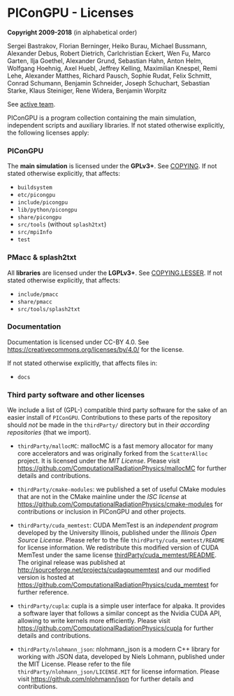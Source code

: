 PIConGPU - Licenses
===============================================================================

**Copyright 2009-2018** (in alphabetical order)

Sergei Bastrakov, Florian Berninger, Heiko Burau, Michael Bussmann,
Alexander Debus, Robert Dietrich, Carlchristian Eckert, Wen Fu, Marco Garten,
Ilja Goethel, Alexander Grund, Sebastian Hahn, Anton Helm, Wolfgang Hoehnig,
Axel Huebl, Jeffrey Kelling, Maximilian Knespel, Remi Lehe, Alexander Matthes,
Richard Pausch, Sophie Rudat, Felix Schmitt, Conrad Schumann,
Benjamin Schneider, Joseph Schuchart, Sebastian Starke, Klaus Steiniger,
Rene Widera, Benjamin Worpitz

See [active team](README.md#active-team).

PIConGPU is a program collection containing the main simulation, independent
scripts and auxiliary libraries. If not stated otherwise explicitly, the
following licenses apply:


### PIConGPU

The **main simulation** is licensed under the **GPLv3+**. See
[COPYING](COPYING). If not stated otherwise explicitly, that affects:
 - `buildsystem`
 - `etc/picongpu`
 - `include/picongpu`
 - `lib/python/picongpu`
 - `share/picongpu`
 - `src/tools` (without `splash2txt`)
 - `src/mpiInfo`
 - `test`


### PMacc & splash2txt
 
All **libraries** are licensed under the **LGPLv3+**. See
[COPYING.LESSER](COPYING.LESSER).
If not stated otherwise explicitly, that affects:
 - `include/pmacc`
 - `share/pmacc`
 - `src/tools/splash2txt`


### Documentation

Documentation is licensed under CC-BY 4.0.
See https://creativecommons.org/licenses/by/4.0/ for the license.

If not stated otherwise explicitly, that affects files in:

- `docs`


### Third party software and other licenses

We include a list of (GPL-) compatible third party software for the sake
of an easier install of `PIConGPU`. Contributions to these parts of the
repository should *not* be made in the `thirdParty/` directory but in
*their according repositories* (that we import).

 - `thirdParty/mallocMC`:
   mallocMC is a fast memory allocator for many core accelerators and was
   originally forked from the `ScatterAlloc` project.
   It is licensed under the *MIT License*.
   Please visit
     https://github.com/ComputationalRadiationPhysics/mallocMC
   for further details and contributions.

 - `thirdParty/cmake-modules`:
   we published a set of useful CMake modules that are not in the
   CMake mainline under the *ISC license* at
     https://github.com/ComputationalRadiationPhysics/cmake-modules
   for contributions or inclusion in PIConGPU and other projects.

 - `thirdParty/cuda_memtest`:
   CUDA MemTest is an *independent program* developed by the University
   Illinois, published under the *Illinois Open Source License*.
   Please refer to the file `thirdParty/cuda_memtest/README` for license information.
   We redistribute this modified version of CUDA MemTest under the same license
   [thirdParty/cuda_memtest/README](thirdParty/cuda_memtest/README).
   The original release was published at
     http://sourceforge.net/projects/cudagpumemtest
   and our modified version is hosted at
     https://github.com/ComputationalRadiationPhysics/cuda_memtest
   for further reference.

- `thirdParty/cupla`:
   cupla is a simple user interface for alpaka. It provides a software layer
   that follows a similar concept as the Nvidia CUDA API, allowing to write
   kernels more efficiently.
   Please visit
     https://github.com/ComputationalRadiationPhysics/cupla
   for further details and contributions.

- `thirdParty/nlohmann_json`:
   nlohmann_json is a modern C++ library for working with JSON data, developed
   by Niels Lohmann, published under the MIT License.
   Please refer to the file `thirdParty/nlohmann_json/LICENSE.MIT` for license
   information.
   Please visit https://github.com/nlohmann/json for further details
   and contributions.
